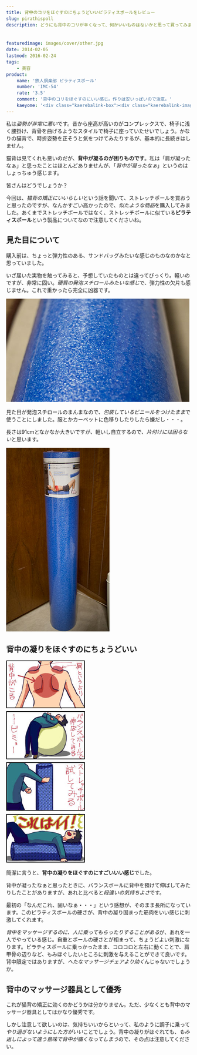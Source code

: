 ```yaml
---
title: 背中のコリをほぐすのにちょうどいいピラティスポールをレビュー
slug: pirathispoll
description: どうにも背中のコリが辛くなって、何かいいものはないかと思って買ってみました。値段相応に安っぽい外見で、単なる固い発泡スチロールの円柱という感じです。少なくとも背中のコリをほぐすのにちょうどよく、下手なマッサージチェアより効くかもしれません。


featuredimage: images/cover/other.jpg
date: 2014-02-05
lastmod: 2016-02-24
tags: 
    - 美容
product:
    name: '鉄人倶楽部 ピラティスポール'
    number: 'IMC-54'
    rate: '3.5'
    comment: '背中のコリをほぐすのにいい感じ。作りは安いっぽいので注意。'
    kaeyome: '<div class="kaerebalink-box"><div class="kaerebalink-image"><a href="http://www.amazon.co.jp/exec/obidos/ASIN/B008XVFMWE/illusionspace-22/ref=nosim/" rel="nofollow" target="_blank"><img src="https://ecx.images-amazon.com/images/I/311zOxmajNL._SL160_.jpg" style="border: none;" /></a></div><div class="kaerebalink-info"><div class="kaerebalink-name"><a href="http://www.amazon.co.jp/exec/obidos/ASIN/B008XVFMWE/illusionspace-22/ref=nosim/" rel="nofollow" target="_blank">鉄人倶楽部(IRONMAN・CLUB) ピラティスポール IMC-54</a><div class="kaerebalink-powered-date">posted with <a href="http://kaereba.com" rel="nofollow" target="_blank">カエレバ</a></div></div><div class="kaerebalink-detail"> カワセ(KAWASE) 2012-12-12    </div><div class="kaerebalink-link1"><div class="shoplinkamazon"><a href="http://www.amazon.co.jp/gp/search?keywords=IMC-54&__mk_ja_JP=%83J%83%5E%83J%83i&tag=illusionspace-22" rel="nofollow" target="_blank" title="アマゾン" >Amazonで購入</a></div><div class="shoplinkrakuten"><a href="http://hb.afl.rakuten.co.jp/hgc/0e95387f.f2aef20d.0e953880.25e412bd/?pc=http%3A%2F%2Fsearch.rakuten.co.jp%2Fsearch%2Fmall%2FIMC-54%2F-%2Ff.1-p.1-s.1-sf.0-st.A-v.2%3Fx%3D0%26scid%3Daf_ich_link_urltxt%26m%3Dhttp%3A%2F%2Fm.rakuten.co.jp%2F" rel="nofollow" target="_blank" title="楽天市場" >楽天市場で購入</a></div></div></div><div class="booklink-footer" style="clear: left"></div></div>'
---
```


私は<em>姿勢が非常に悪い</em>です。昔から座高が高いのがコンプレックスで、椅子に浅く腰掛け、背骨を曲げるようなスタイルで椅子に座っていたせいでしょう。かなりの猫背で、時折姿勢を正そうと気をつけてみたりするが、基本的に長続きはしません。

猫背は見てくれも悪いのだが、<strong>背中が凝るのが困りものです</strong>。私は「肩が凝ったなぁ」と思ったことはほとんどありませんが、「<em>背中が凝ったなぁ</em>」というのはしょっちゅう感じます。

皆さんはどうでしょうか？

今回は、<em>猫背の矯正にいいらしい</em>という話を聞いて、ストレッチポールを買おうと思ったのですが、なんかすごい高かったので、<em>似たような商品</em>を購入してみました。あくまでストレッチポールではなく、ストレッチポールに似ている<strong>ピラティスポール</strong>という製品についてなので注意してくださいね。


## 見た目について


購入前は、ちょっと弾力性のある、サンドバッグみたいな感じのものなのかなと思っていました。

いざ届いた実物を触ってみると、予想していたものとは違ってびっくり。軽いのですが、非常に固い。<em>硬質の発泡スチロールみたいな感じ</em>で、弾力性の欠片も感じません。これで重かったら完全に凶器です。

![ストレッチポール　表面](P1292025.jpg)

見た目が発泡スチロールのまんまなので、<em>包装しているビニールをつけたまま</em>で使うことにしました。服とかカーペットに色移りしたりしたら嫌だし・・・。

長さは91cmとなかなか大きいですが、軽いし自立するので、<em>片付けには困らない</em>と思います。

![ストレッチポール　全体](P1292020.jpg)


## 背中の凝りをほぐすのにちょうどいい


![ストレッチポール4コマ](stretchpoll.jpg)

簡潔に言うと、<strong>背中の凝りをほぐすのにすごいいい感じ</strong>でした。

背中が凝ったなぁと思ったときに、バランスボールに背中を預けて伸ばしてみたりしたことがありますが、あれと比べると<em>段違いの気持ちよさ</em>です。

最初の「なんだこれ、固いなぁ・・・」という感想が、そのまま長所になっています。このピラティスポールの硬さが、背中の凝り固まった筋肉をいい感じに刺激してくれます。

<em>背中をマッサージするのに、人に乗ってもらったりすることがある</em>が、あれを一人でやっている感じ。自重とポールの硬さとが相まって、ちょうどよい刺激になります。ピラティスポールに乗っかったまま、コロコロと左右に動くことで、肩甲骨の辺りなど、もみほぐしたいところに刺激を与えることができて良いです。背中限定ではありますが、<em>へたなマッサージチェアより効く</em>んじゃないでしょうか。


## 背中のマッサージ器具として優秀


これが猫背の矯正に効くのかどうかは分かりません。ただ、少なくとも背中のマッサージ器具としてはかなり優秀です。

しかし注意して欲しいのは、気持ちいいからといって、私のように調子に乗って<em>やり過ぎないようにした方がいい</em>ことでしょう。背中の凝りがほぐれても、<em>もみ返しによって違う意味で背中が痛くなってしまう</em>ので、その点は注意してください。


  